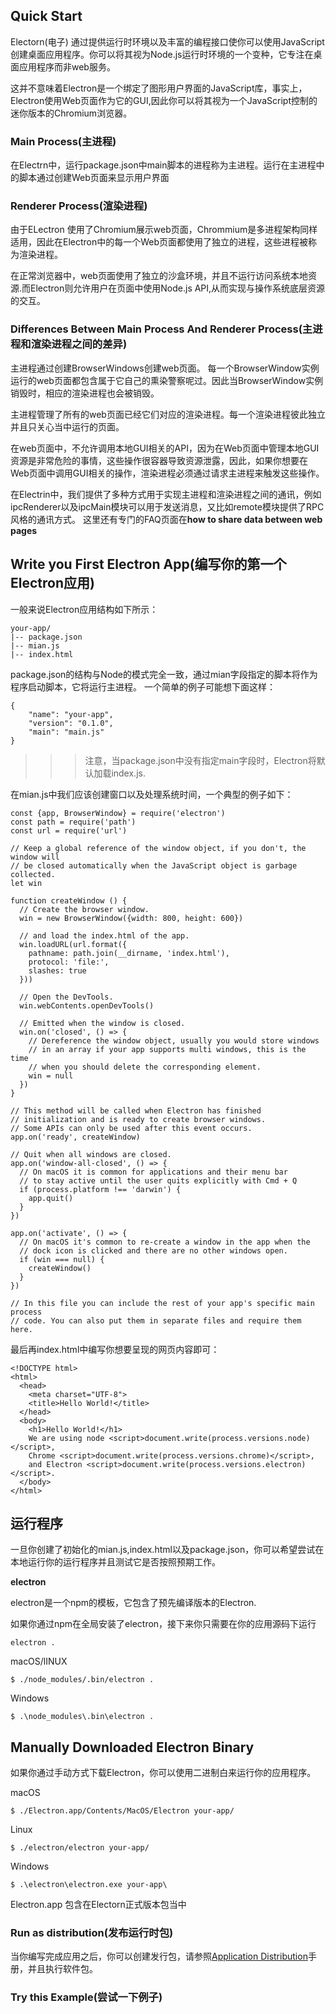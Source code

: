 ## Quick Start

Electorn(电子) 通过提供运行时环境以及丰富的编程接口使你可以使用JavaScript创建桌面应用程序。你可以将其视为Node.js运行时环境的一个变种，它专注在桌面应用程序而非web服务。

这并不意味着Electron是一个绑定了图形用户界面的JavaScript库，事实上，Electron使用Web页面作为它的GUI,因此你可以将其视为一个JavaScript控制的迷你版本的Chromium浏览器。

### Main Process(主进程)

在Electrn中，运行package.json中main脚本的进程称为主进程。运行在主进程中的脚本通过创建Web页面来显示用户界面

### Renderer Process(渲染进程)

由于ELectron 使用了Chromium展示web页面，Chrommium是多进程架构同样适用，因此在Electron中的每一个Web页面都使用了独立的进程，这些进程被称为渲染进程。

在正常浏览器中，web页面使用了独立的沙盒环境，并且不运行访问系统本地资源.而Electron则允许用户在页面中使用Node.js API,从而实现与操作系统底层资源的交互。

### Differences Between Main Process And Renderer Process(主进程和渲染进程之间的差异)

主进程通过创建BrowserWindows创建web页面。 每一个BrowserWindow实例运行的web页面都包含属于它自己的熏染警察呢过。因此当BrowserWindow实例销毁时，相应的渲染进程也会被销毁。

主进程管理了所有的web页面已经它们对应的渲染进程。每一个渲染进程彼此独立并且只关心当中运行的页面。

在web页面中，不允许调用本地GUI相关的API，因为在Web页面中管理本地GUI资源是非常危险的事情，这些操作很容器导致资源泄露，因此，如果你想要在Web页面中调用GUI相关的操作，渲染进程必须通过请求主进程来触发这些操作。

在Electrin中，我们提供了多种方式用于实现主进程和渲染进程之间的通讯，例如ipcRenderer以及ipcMain模块可以用于发送消息，又比如remote模块提供了RPC风格的通讯方式。 这里还有专门的FAQ页面在**how to share data between web pages**

## Write you First Electron App(编写你的第一个Electron应用)

一般来说Electron应用结构如下所示：

```
your-app/
|-- package.json
|-- mian.js
|-- index.html
```

package.json的结构与Node的模式完全一致，通过mian字段指定的脚本将作为程序启动脚本，它将运行主进程。 一个简单的例子可能想下面这样：

```
{
    "name": "your-app",
    "version": "0.1.0",
    "main": "main.js"
}
```

>>> 注意，当package.json中没有指定main字段时，Electron将默认加载index.js.

在mian.js中我们应该创建窗口以及处理系统时间，一个典型的例子如下：

```
const {app, BrowserWindow} = require('electron')
const path = require('path')
const url = require('url')

// Keep a global reference of the window object, if you don't, the window will
// be closed automatically when the JavaScript object is garbage collected.
let win

function createWindow () {
  // Create the browser window.
  win = new BrowserWindow({width: 800, height: 600})

  // and load the index.html of the app.
  win.loadURL(url.format({
    pathname: path.join(__dirname, 'index.html'),
    protocol: 'file:',
    slashes: true
  }))

  // Open the DevTools.
  win.webContents.openDevTools()

  // Emitted when the window is closed.
  win.on('closed', () => {
    // Dereference the window object, usually you would store windows
    // in an array if your app supports multi windows, this is the time
    // when you should delete the corresponding element.
    win = null
  })
}

// This method will be called when Electron has finished
// initialization and is ready to create browser windows.
// Some APIs can only be used after this event occurs.
app.on('ready', createWindow)

// Quit when all windows are closed.
app.on('window-all-closed', () => {
  // On macOS it is common for applications and their menu bar
  // to stay active until the user quits explicitly with Cmd + Q
  if (process.platform !== 'darwin') {
    app.quit()
  }
})

app.on('activate', () => {
  // On macOS it's common to re-create a window in the app when the
  // dock icon is clicked and there are no other windows open.
  if (win === null) {
    createWindow()
  }
})

// In this file you can include the rest of your app's specific main process
// code. You can also put them in separate files and require them here.
```

最后再index.html中编写你想要呈现的网页内容即可：

```
<!DOCTYPE html>
<html>
  <head>
    <meta charset="UTF-8">
    <title>Hello World!</title>
  </head>
  <body>
    <h1>Hello World!</h1>
    We are using node <script>document.write(process.versions.node)</script>,
    Chrome <script>document.write(process.versions.chrome)</script>,
    and Electron <script>document.write(process.versions.electron)</script>.
  </body>
</html>
```

## 运行程序

一旦你创建了初始化的mian.js,index.html以及package.json，你可以希望尝试在本地运行你的运行程序并且测试它是否按照预期工作。

**electron**

electron是一个npm的模板，它包含了预先编译版本的Electron.

如果你通过npm在全局安装了electron，接下来你只需要在你的应用源码下运行

```
electron .
```

macOS/lINUX

```
$ ./node_modules/.bin/electron .
```

Windows

```
$ .\node_modules\.bin\electron .
```

## Manually Downloaded Electron Binary

如果你通过手动方式下载Electron，你可以使用二进制白来运行你的应用程序。

macOS

```
$ ./Electron.app/Contents/MacOS/Electron your-app/
```

Linux

```
$ ./electron/electron your-app/
```

Windows

```
$ .\electron\electron.exe your-app\
```

Electron.app 包含在Electorn正式版本包当中

### Run as distribution(发布运行时包)

当你编写完成应用之后，你可以创建发行包，请参照[Application Distribution](https://electron.atom.io/docs/tutorial/application-distribution)手册，并且执行软件包。

### Try this Example(尝试一下例子)

